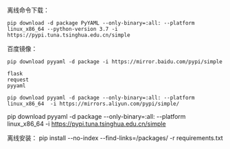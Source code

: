 离线命令下载：
```shell
pip download -d package PyYAML --only-binary=:all: --platform linux_x86_64 --python-version 3.7 -i https://pypi.tuna.tsinghua.edu.cn/simple
```
百度镜像：
```shell
pip download pyyaml -d package -i https://mirror.baidu.com/pypi/simple
```

```shell
flask
request
pyyaml
```
````shell
pip download pyyaml -d package --only-binary=:all: --platform linux_x86_64  -i https://mirrors.aliyun.com/pypi/simple/
````
pip download pyyaml -d package --only-binary=:all: --platform linux_x86_64  -i https://pypi.tuna.tsinghua.edu.cn/simple



离线安装： pip install --no-index --find-links=/packages/ -r requirements.txt
